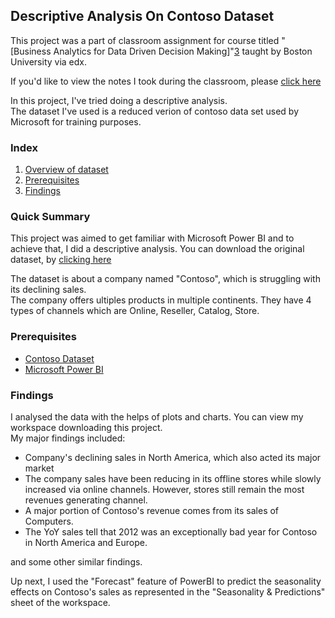 ## Descriptive Analysis On Contoso Dataset<br/>
This project was a part of classroom assignment for course titled "[Business Analytics for Data Driven Decision Making]"[3] taught by Boston University via edx. 

If you'd like to view the notes I took during the classroom, please [click here][4]

In this project, I've tried doing a descriptive analysis. <br/>
The dataset I've used is a reduced verion of contoso data set used by Microsoft for training purposes. 

### Index
1. [Overview of dataset](#quick-summary)
2. [Prerequisites](#prerequisites)
3. [Findings](#findings)


### Quick Summary<br/>
This project was aimed to get familiar with Microsoft Power BI and to achieve that, I did a descriptive analysis.
You can download the original dataset, by [clicking here][1]<br/>

The dataset is about a company named "Contoso", which is struggling with its declining sales.<br/>
The company offers ultiples products in multiple continents. They have 4 types of channels which are Online, Reseller, Catalog, Store.


### Prerequisites
* [Contoso Dataset][1]
* [Microsoft Power BI][2]


### Findings

I analysed the data with the helps of plots and charts. You can view my workspace downloading this project. <br/>
My major findings included:
* Company's declining sales in North America, which also acted its major market
* The company sales have been reducing in its offline stores while slowly increased via online channels. However, stores still remain the most revenues generating channel.
* A major portion of Contoso's revenue comes from its sales of Computers.
* The YoY sales tell that 2012 was an exceptionally bad year for Contoso in North America and Europe. 

and some other similar findings.

Up next, I used the "Forecast" feature of PowerBI to predict the seasonality effects on Contoso's sales as represented in the "Seasonality & Predictions" sheet of the workspace.


[1]: https://www.dropbox.com/s/dn26zx98v91ideq/Contoso.pbix?dl=0
[2]: https://powerbi.microsoft.com/en-us/downloads/
[3]: https://courses.edx.org/courses/course-v1:BUx+QD602x+3T2018/course/
[4]: https://docs.google.com/document/d/1MiA_q2tJ7t1o3Bn3dNayDC-_C6RtjZoqVmiRNvkRd70/edit?usp=sharing
